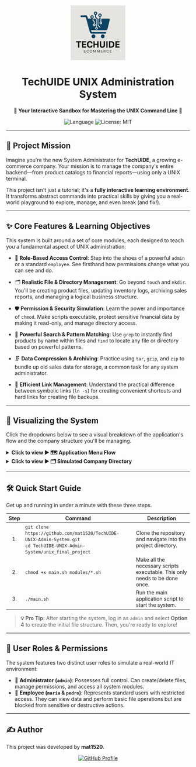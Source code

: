 <div align="center">
  <img src="assets/LOGO.png" alt="TechUIDE Logo" width="150"/>
  <h1>TechUIDE UNIX Administration System</h1>
  <p><strong>🚀 Your Interactive Sandbox for Mastering the UNIX Command Line 🚀</strong></p>

  <p>
    <img src="https://img.shields.io/badge/Shell_Script-121011?style=for-the-badge&logo=gnu-bash&logoColor=white" alt="Language">
    <img src="https://img.shields.io/badge/License-MIT-blue.svg?style=for-the-badge" alt="License: MIT">
  </p>
</div>

---

## 🎯 **Project Mission**

Imagine you're the new System Administrator for **TechUIDE**, a growing e-commerce company. Your mission is to manage the company's entire backend—from product catalogs to financial reports—using only a UNIX terminal.

This project isn't just a tutorial; it's a **fully interactive learning environment**. It transforms abstract commands into practical skills by giving you a real-world playground to explore, manage, and even break (and fix!).

---

## ✨ **Core Features & Learning Objectives**

This system is built around a set of core modules, each designed to teach you a fundamental aspect of UNIX administration:

-   🔐 **Role-Based Access Control**: Step into the shoes of a powerful `admin` or a standard `employee`. See firsthand how permissions change what you can see and do.

-   🗂️ **Realistic File & Directory Management**: Go beyond `touch` and `mkdir`. You'll be creating product files, updating inventory logs, archiving sales reports, and managing a logical business structure.

-   🛡️ **Permission & Security Simulation**: Learn the power and importance of `chmod`. Make scripts executable, protect sensitive financial data by making it read-only, and manage directory access.

-   🔎 **Powerful Search & Pattern Matching**: Use `grep` to instantly find products by name within files and `find` to locate any file or directory based on powerful patterns.

-   🗜️ **Data Compression & Archiving**: Practice using `tar`, `gzip`, and `zip` to bundle up old sales data for storage, a common task for any system administrator.

-   🔗 **Efficient Link Management**: Understand the practical difference between symbolic links (`ln -s`) for creating convenient shortcuts and hard links for creating file backups.

---

## 🚀 **Visualizing the System**

Click the dropdowns below to see a visual breakdown of the application's flow and the company structure you'll be managing.

<details>
  <summary><strong>Click to view ► 🗺️ Application Menu Flow</strong></summary>
  <br>
  <em>This diagram shows how a user navigates through the system, from login to the various admin modules.</em>
  <br><br>

```mermaid
graph TD
    A[Start] --> B{Authenticate User};
    B -->|✅ Valid| C[Main Menu];
    B -->|❌ Invalid| B;
    C --> D{Select Module};
    D -->|View Structure| E[project_architecture.sh];
    D -->|File Management| F[manage_files.sh];
    D -->|Compress/Search| G[compression_patterns.sh];
    D -->|"Create/Reset (Admin)"| H[create_files_dirs.sh];
    D -->|"Permissions/Links (Admin)"| I[permissions_links.sh];
    D -->|Exit| J[End Session];
    E --> C;
    F --> C;
    G --> C;
    H --> C;
    I --> C;
    
    style B fill:#84a98c,stroke:#333,stroke-width:2px
    style C fill:#cad2c5,stroke:#333,stroke-width:2px
    style J fill:#d90429,stroke:#333,stroke-width:2px
```
</details>

<details>
  <summary><strong>Click to view ► 🗂️ Simulated Company Directory</strong></summary>
  <br>
  <em>This diagram shows the complete file and folder hierarchy for the "TechUIDE" company. This is your digital workspace.</em>
  <br><br>

```mermaid
graph TD
    subgraph "Tech UIDE E-commerce System"
        A("unix_final_project/")
        A --> B("main.sh");
        A --> C("modules/");
        A --> D("tech_uide/");
        
        C --> C1("create_files_dirs.sh");
        C --> C2("manage_files.sh");
        C --> C3("compression_patterns.sh");
        C --> C4("permissions_links.sh");
        C --> C5("project_architecture.sh");

        D --> D1("employees/");
        D --> D2("products/");
        D --> D3("inventory/");
        D --> D4("sales/");
        D --> D5("reports/");

        D1 --> E1("maria.txt");
        D1 --> E2("pedro.txt");

        D2 --> F1("electronics/");
        D2 --> F2("clothing/");
        D2 --> F3("books/");
        
        F1 --> G1("laptop.txt");
        F1 --> G2("keyboard.txt");
        F1 --> G3("mouse.txt");

        F2 --> H1("tshirt.txt");
        F2 --> H2("hoodie.txt");
        F2 --> H3("cap.txt");

        F3 --> I1("unix_guide.txt");
        F3 --> I2("python_handbook.txt");
        F3 --> I3("git_essentials.txt");

        D3 --> J1("warehouse_status.txt");
        D4 --> K1("daily/");
        K1 --> L1("sales_YYYY-MM-DD.txt");
        D5 --> M1("financial/");
        M1 --> N1("Q1_2025_report.txt");
    end
```
</details>

---

## 🛠️ **Quick Start Guide**

Get up and running in under a minute with these three steps.

| Step | Command                                                                                                      | Description                                                                 |
| :--: | ------------------------------------------------------------------------------------------------------------ | --------------------------------------------------------------------------- |
|  1.  | `git clone https://github.com/mat1520/TechUIDE-UNIX-Admin-System.git`<br/>`cd TechUIDE-UNIX-Admin-System/unix_final_project` | Clone the repository and navigate into the project directory.               |
|  2.  | `chmod +x main.sh modules/*.sh`                                                                              | Make all the necessary scripts executable. This only needs to be done once. |
|  3.  | `./main.sh`                                                                                                  | Run the main application script to start the system.                        |

> **💡 Pro Tip:** After starting the system, log in as `admin` and select **Option 4** to create the initial file structure. Then, you're ready to explore!

---

## 👥 **User Roles & Permissions**

The system features two distinct user roles to simulate a real-world IT environment:

-   👑 **Administrator (`admin`)**: Possesses full control. Can create/delete files, manage permissions, and access all system modules.
-   👤 **Employee (`maria` & `pedro`)**: Represents standard users with restricted access. They can view data and perform basic file operations but are blocked from sensitive or destructive actions.

---

## ✍️ **Author**

This project was developed by **mat1520**.

<p align="center">
  <a href="https://github.com/mat1520">
    <img src="https://img.shields.io/badge/GitHub-Profile-181717?style=for-the-badge&logo=github&logoColor=white" alt="GitHub Profile">
  </a>
</p> 